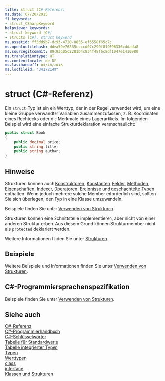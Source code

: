 ```yaml
---
title: struct (C#-Referenz)
ms.date: 07/20/2015
f1_keywords:
- struct_CSharpKeyword
helpviewer_keywords:
- struct keyword [C#]
- structs [C#], struct keyword
ms.assetid: ff3dd9b7-dc93-4720-8855-ef5558f65c7c
ms.openlocfilehash: ddea59e76835ccccd07c299f819796336cddada8
ms.sourcegitcommit: 89c93d05c2281b4c834f48f6c8df1047e1410980
ms.translationtype: HT
ms.contentlocale: de-DE
ms.lasthandoff: 05/15/2018
ms.locfileid: "34172148"
---
```

# <a name="struct-c-reference"></a>struct (C#-Referenz)
Ein `struct`-Typ ist ein ein Werttyp, der in der Regel verwendet wird, um eine kleine Gruppe verwandter Variablen zusammenzufassen, z. B. Koordinaten eines Rechtecks oder die Merkmale eines Lagerartikels. Im folgenden Beispiel wird eine einfache Strukturdeklaration veranschaulicht:  
  
```csharp  
public struct Book  
{  
    public decimal price;  
    public string title;  
    public string author;  
}  
```  
  
## <a name="remarks"></a>Hinweise  
 Strukturen können auch [Konstruktoren](../../../csharp/programming-guide/classes-and-structs/constructors.md), [Konstanten](../../../csharp/programming-guide/classes-and-structs/constants.md), [Felder](../../../csharp/programming-guide/classes-and-structs/fields.md), [Methoden](../../../csharp/programming-guide/classes-and-structs/methods.md), [Eigenschaften](../../../csharp/programming-guide/classes-and-structs/properties.md), [Indexer](../../../csharp/programming-guide/indexers/index.md), [Operatoren](../../../csharp/programming-guide/statements-expressions-operators/operators.md), [Ereignisse](../../../csharp/programming-guide/events/index.md) und [geschachtelte Typen](../../../csharp/programming-guide/classes-and-structs/nested-types.md) enthalten. Wenn jedoch mehrere solche Member erforderlich sind, sollten Sie sich überlegen, den Typ in eine Klasse umzuwandeln.  
  
 Beispiele finden Sie unter [Verwenden von Strukturen](../../../csharp/programming-guide/classes-and-structs/using-structs.md).  
  
 Strukturen können eine Schnittstelle implementieren, aber nicht von einer anderen Struktur erben. Aus diesem Grund können Strukturmember nicht als `protected` deklariert werden.  
  
 Weitere Informationen finden Sie unter [Strukturen](../../../csharp/programming-guide/classes-and-structs/structs.md).  
  
## <a name="examples"></a>Beispiele  
 Weitere Beispiele und Informationen finden Sie unter [Verwenden von Strukturen](../../../csharp/programming-guide/classes-and-structs/using-structs.md).  
  
## <a name="c-language-specification"></a>C#-Programmiersprachenspezifikation  
 Beispiele finden Sie unter [Verwenden von Strukturen](../../../csharp/programming-guide/classes-and-structs/using-structs.md).  
  
## <a name="see-also"></a>Siehe auch  
 [C#-Referenz](../../../csharp/language-reference/index.md)  
 [C#-Programmierhandbuch](../../../csharp/programming-guide/index.md)  
 [C#-Schlüsselwörter](../../../csharp/language-reference/keywords/index.md)  
 [Tabelle für Standardwerte](../../../csharp/language-reference/keywords/default-values-table.md)  
 [Tabelle integrierter Typen](../../../csharp/language-reference/keywords/built-in-types-table.md)  
 [Typen](../../../csharp/language-reference/keywords/types.md)  
 [Werttypen](../../../csharp/language-reference/keywords/value-types.md)  
 [class](../../../csharp/language-reference/keywords/class.md)  
 [interface](../../../csharp/language-reference/keywords/interface.md)  
 [Klassen und Strukturen](../../../csharp/programming-guide/classes-and-structs/index.md)
